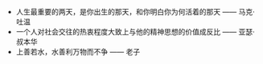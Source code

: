 - 人生最重要的两天，是你出生的那天，和你明白你为何活着的那天 —— 马克·吐温
- 一个人对社会交往的热衷程度大致上与他的精神思想的价值成反比 —— 亚瑟·叔本华
- 上善若水，水善利万物而不争 —— 老子